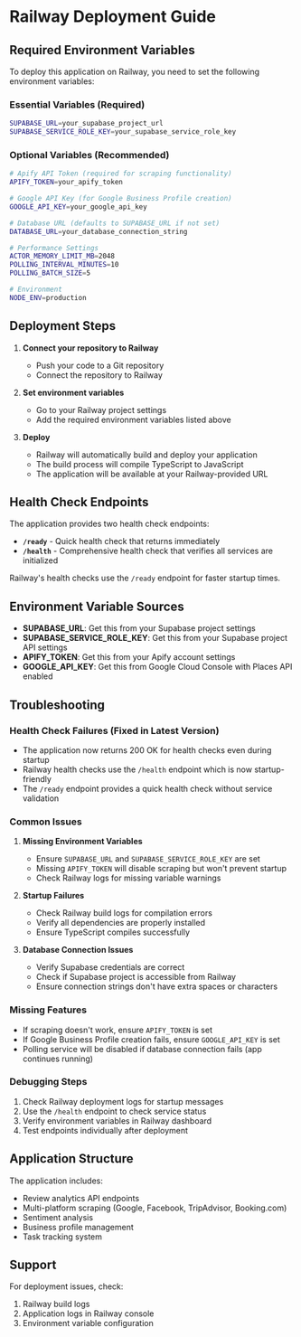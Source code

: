 # Railway Deployment Guide

## Required Environment Variables

To deploy this application on Railway, you need to set the following environment variables:

### **Essential Variables (Required)**
```bash
SUPABASE_URL=your_supabase_project_url
SUPABASE_SERVICE_ROLE_KEY=your_supabase_service_role_key
```

### **Optional Variables (Recommended)**
```bash
# Apify API Token (required for scraping functionality)
APIFY_TOKEN=your_apify_token

# Google API Key (for Google Business Profile creation)
GOOGLE_API_KEY=your_google_api_key

# Database URL (defaults to SUPABASE_URL if not set)
DATABASE_URL=your_database_connection_string

# Performance Settings
ACTOR_MEMORY_LIMIT_MB=2048
POLLING_INTERVAL_MINUTES=10
POLLING_BATCH_SIZE=5

# Environment
NODE_ENV=production
```

## Deployment Steps

1. **Connect your repository to Railway**
   - Push your code to a Git repository
   - Connect the repository to Railway

2. **Set environment variables**
   - Go to your Railway project settings
   - Add the required environment variables listed above

3. **Deploy**
   - Railway will automatically build and deploy your application
   - The build process will compile TypeScript to JavaScript
   - The application will be available at your Railway-provided URL

## Health Check Endpoints

The application provides two health check endpoints:

- **`/ready`** - Quick health check that returns immediately
- **`/health`** - Comprehensive health check that verifies all services are initialized

Railway's health checks use the `/ready` endpoint for faster startup times.

## Environment Variable Sources

- **SUPABASE_URL**: Get this from your Supabase project settings
- **SUPABASE_SERVICE_ROLE_KEY**: Get this from your Supabase project API settings
- **APIFY_TOKEN**: Get this from your Apify account settings
- **GOOGLE_API_KEY**: Get this from Google Cloud Console with Places API enabled

## Troubleshooting

### Health Check Failures (Fixed in Latest Version)
- The application now returns 200 OK for health checks even during startup
- Railway health checks use the `/health` endpoint which is now startup-friendly
- The `/ready` endpoint provides a quick health check without service validation

### Common Issues
1. **Missing Environment Variables**
   - Ensure `SUPABASE_URL` and `SUPABASE_SERVICE_ROLE_KEY` are set
   - Missing `APIFY_TOKEN` will disable scraping but won't prevent startup
   - Check Railway logs for missing variable warnings

2. **Startup Failures**
   - Check Railway build logs for compilation errors
   - Verify all dependencies are properly installed
   - Ensure TypeScript compiles successfully

3. **Database Connection Issues**
   - Verify Supabase credentials are correct
   - Check if Supabase project is accessible from Railway
   - Ensure connection strings don't have extra spaces or characters

### Missing Features
- If scraping doesn't work, ensure `APIFY_TOKEN` is set
- If Google Business Profile creation fails, ensure `GOOGLE_API_KEY` is set
- Polling service will be disabled if database connection fails (app continues running)

### Debugging Steps
1. Check Railway deployment logs for startup messages
2. Use the `/health` endpoint to check service status
3. Verify environment variables in Railway dashboard
4. Test endpoints individually after deployment

## Application Structure

The application includes:
- Review analytics API endpoints
- Multi-platform scraping (Google, Facebook, TripAdvisor, Booking.com)
- Sentiment analysis
- Business profile management
- Task tracking system

## Support

For deployment issues, check:
1. Railway build logs
2. Application logs in Railway console
3. Environment variable configuration 